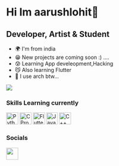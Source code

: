 Hi Im aarushlohit🐶
===============================

Developer, Artist & Student
-----------------------------

* 🌍 I'm from india
* 😁 New projects are coming soon :) ....
* 😰 Learning App develeopment,Hacking
* 😼 Also learning Flutter
* 🐧 I use arch btw...


<a href="https://www.github.com/heartbrokencat" target="_blank" rel="noreferrer"><img
src="https://img.shields.io/github/followers/saru2406?logo=github&style=for-the-badge&color=0891b2&labelColor=1c1917" /></a>
### Skills Learning currently

<p align="left">
<a href="python.org" target="_blank" rel="noreferrer"><img src="https://docs.python.org/3/_static/py.svg" width="32" height="32" alt="Python" /></a>
<a href="https://www.c-language.org/" target="_blank" rel="noreferrer"><img src="https://img.icons8.com/?size=48&id=40670&format=png" width="32" height="32" alt="C Programming" /></a>
<a href="https://www.flutter.dev/" target="_blank" rel="noreferrer"><img src="https://img.icons8.com/?size=48&id=7I3BjCqe9rjG&format=png" width="32" height="32" alt="Flutter" /></a>
<a href="https://www.java.com" target="_blank" rel="noreferrer"><img src="https://cdn.iconscout.com/icon/free/png-256/free-java-logo-icon-download-in-svg-png-gif-file-formats--programming-language-coding-logos-icons-1720088.png?f=webp" width="30" height="32" alt="Java" /></a>
<a href="https://www.isocpp.org" target="_blank" rel="noreferrer"><img src="https://cdn3d.iconscout.com/3d/free/thumb/free-c-plus-3d-logo-download-in-png-blend-fbx-gltf-file-formats--code-format-social-media-pack-company-brand-logos-4781250.png" width="32" height="32" alt="C++ Programming" /></a>
</p>


### Socials
<p align="left"> <a href="https://www.instagram.com/aarushlohit_01/" target="_blank" rel="noreferrer"><img src="https://static.xx.fbcdn.net/rsrc.php/v3/yx/r/tBxa1IFcTQH.png" width="32" height="32" /></a> <a href="https://www.github.com/aarushlohit" target="_blank" rel="noreferrer"><img 


</p>

